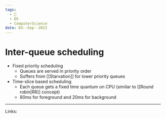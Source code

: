 ```yaml
---
tags:
  - 🌱
  - OS
  - ComputerScience 
date: 03--Sep--2022
---
```


# Inter-queue scheduling

- Fixed priority scheduling
    - Queues are served in priority order
    - Suffers from [[Starvation]] for lower priority queues
- Time-slice based scheduling
    - Each queue gets a fixed time quantum on CPU (similar to [[Round robin|RR]] concept)
    - 80ms for foreground and 20ms for background

---
Links: 